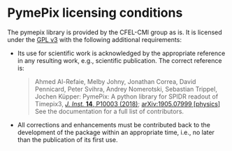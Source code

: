 # PymePix licensing conditions

The pymepix library is provided by the CFEL-CMI group as is. It is licensed under the [GPL
v3](./LICENSE-GPLv3.md) with the following additional requirements:

* Its use for scientific work is acknowledged by the appropriate reference in any resulting work,
  e.g., scientific publication. The correct reference is:
  > Ahmed Al-Refaie, Melby Johny, Jonathan Correa, David Pennicard, Peter Svihra, Andrey Nomerotski,
  > Sebastian Trippel, Jochen Küpper: PymePix: A python library for SPIDR readout of Timepix3, [_J.
  > Inst._ **14**, P10003 (2018)](https://doi.org/10.1088/1748-0221/14/10/P10003); [arXiv:1905.07999
  > [physics]](https://arxiv.org/abs/1905.07999)
   See the documentation for a full list of contributors.

* All corrections and enhancements must be contributed back to the development of the package within
  an appropriate time, i.e., no later than the publication of its first use.



<!-- Put Emacs local variables into HTML comment
Local Variables:
coding: utf-8
fill-column: 100
End:
-->
